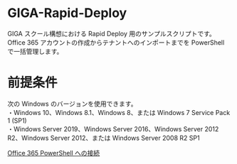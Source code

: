 # GIGA-Rapid-Deploy
GIGA スクール構想における Rapid Deploy 用のサンプルスクリプトです。Office 365 アカウントの作成からテナントへのインポートまでを PowerShell で一括管理します。
# 前提条件
次の Windows のバージョンを使用できます。  
・Windows 10、Windows 8.1、Windows 8、または Windows 7 Service Pack 1 (SP1)  
・Windows Server 2019、Windows Server 2016、Windows Server 2012 R2、Windows Server 2012、または Windows Server 2008 R2 SP1

[Office 365 PowerShell への接続](https://docs.microsoft.com/ja-jp/office365/enterprise/powershell/connect-to-office-365-powershell)  


